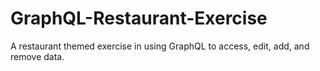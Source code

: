 # GraphQL-Restaurant-Exercise
A restaurant themed exercise in using GraphQL to access, edit, add, and remove data.
